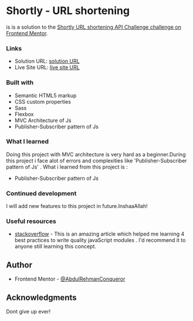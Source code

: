 # Shortly - URL shortening

is is a solution to the [Shortly URL shortening API Challenge challenge on Frontend Mentor](https://www.frontendmentor.io/challenges/url-shortening-api-landing-page-2ce3ob-G).

### Links

- Solution URL: [solution URL](https://github.com/AbdulRehmanConqueror/Ip-Address-Tracker)
- Live Site URL: [live site URL](https://ipwatcher.netlify.app)

### Built with

- Semantic HTML5 markup
- CSS custom properties
- Sass
- Flexbox
- MVC Architecture of Js
- Publisher-Subscriber pattern of Js

### What I learned

Doing this project with MVC architecture is very hard as a beginner.During this project i face alot of errors and complexities like 'Publisher-Subscriber pattern of Js' . What i learned from this project is :

- Publisher-Subscriber pattern of Js

### Continued development

I will add new features to this project in future.InshaaAllah!

### Useful resources

- [stackoverflow](https://dmitripavlutin.com/javascript-modules-best-practices/) - This is an amazing article which helped me learning 4 best practices to write quality javaScript modules . I'd recommend it to anyone still learning this concept.

## Author

- Frontend Mentor - [@AbdulRehmanConqueror](https://www.frontendmentor.io/profile/AbdulRehmanConqueror)

## Acknowledgments

Dont give up ever!
